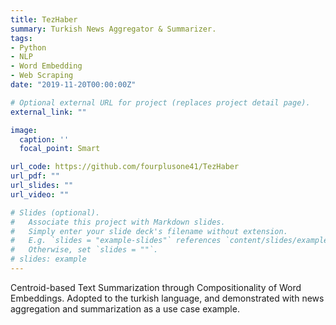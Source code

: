 ```yaml
---
title: TezHaber
summary: Turkish News Aggregator & Summarizer.
tags:
- Python
- NLP
- Word Embedding
- Web Scraping
date: "2019-11-20T00:00:00Z"

# Optional external URL for project (replaces project detail page).
external_link: ""

image:
  caption: ''
  focal_point: Smart

url_code: https://github.com/fourplusone41/TezHaber
url_pdf: ""
url_slides: ""
url_video: ""

# Slides (optional).
#   Associate this project with Markdown slides.
#   Simply enter your slide deck's filename without extension.
#   E.g. `slides = "example-slides"` references `content/slides/example-slides.md`.
#   Otherwise, set `slides = ""`.
# slides: example
---
```


Centroid-based Text Summarization through Compositionality of Word Embeddings. Adopted to the turkish language, and demonstrated with news aggregation and summarization as a use case example.